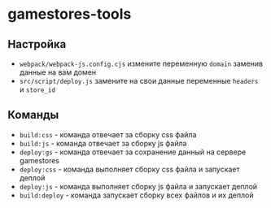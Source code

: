 # gamestores-tools

## Настройка
  - `webpack/webpack-js.config.cjs` измените переменную `domain` заменив данные на вам домен
  - `src/script/deploy.js` замените на свои данные переменные `headers` и `store_id`

## Команды
  - `build:css` - команда отвечает за сборку css файла
  - `build:js` - команда отвечает за сборку js файла
  - `deploy:gs` - команда отвечает за сохранение данный на сервере gamestores
  - `deploy:css` - команда выполняет сборку css файла и запускает деплой
  - `deploy:js` - команда выполняет сборку js файла и запускает деплой
  - `build:deploy` - команда запускает сборку всех файлов и их деплой